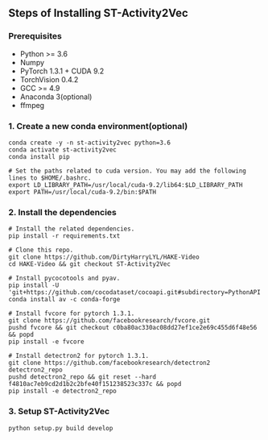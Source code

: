 ## Steps of Installing ST-Activity2Vec

 ### Prerequisites
 - Python >= 3.6
 - Numpy
 - PyTorch 1.3.1 + CUDA 9.2
 - TorchVision 0.4.2
 - GCC >= 4.9
 - Anaconda 3(optional)
 - ffmpeg

 ### 1. Create a new conda environment(optional)
 ```
 conda create -y -n st-activity2vec python=3.6
 conda activate st-activity2vec
 conda install pip

 # Set the paths related to cuda version. You may add the following lines to $HOME/.bashrc.
 export LD_LIBRARY_PATH=/usr/local/cuda-9.2/lib64:$LD_LIBRARY_PATH
 export PATH=/usr/local/cuda-9.2/bin:$PATH
 ```

 ### 2. Install the dependencies
 ```
 # Install the related dependencies.
 pip install -r requirements.txt
 
 # Clone this repo.
 git clone https://github.com/DirtyHarryLYL/HAKE-Video
 cd HAKE-Video && git checkout ST-Activity2Vec
  
 # Install pycocotools and pyav.
 pip install -U 'git+https://github.com/cocodataset/cocoapi.git#subdirectory=PythonAPI'
 conda install av -c conda-forge
 
 # Install fvcore for pytorch 1.3.1.
 git clone https://github.com/facebookresearch/fvcore.git
 pushd fvcore && git checkout c0ba80ac330ac08dd27ef1ce2e69c455d6f48e56 && popd
 pip install -e fvcore
 
 # Install detectron2 for pytorch 1.3.1.
 git clone https://github.com/facebookresearch/detectron2 detectron2_repo
 pushd detectron2_repo && git reset --hard f4810ac7eb9cd2d1b2c2bfe40f151238523c337c && popd
 pip install -e detectron2_repo
 ```

 ### 3. Setup ST-Activity2Vec
 ```
 python setup.py build develop
 ```
